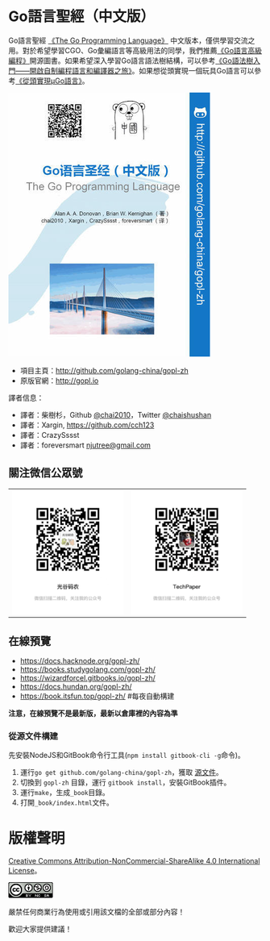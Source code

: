 # Go語言聖經（中文版）

Go語言聖經 [《The Go Programming Language》](http://gopl.io) 中文版本，僅供學習交流之用。對於希望學習CGO、Go彙編語言等高級用法的同學，我們推薦[《Go語言高級編程》](https://github.com/chai2010/advanced-go-programming-book)開源圖書。如果希望深入學習Go語言語法樹結構，可以參考[《Go語法樹入門——開啟自制編程語言和編譯器之旅》](https://github.com/chai2010/go-ast-book)。如果想從頭實現一個玩具Go語言可以參考[《從頭實現µGo語言》](https://github.com/chai2010/ugo-compiler-book)。


![](cover_middle.jpg)

- 項目主頁：http://github.com/golang-china/gopl-zh
- 原版官網：http://gopl.io


譯者信息：

- 譯者：柴樹杉，Github [@chai2010](https://github.com/chai2010)，Twitter [@chaishushan](https://twitter.com/chaishushan)
- 譯者：Xargin, https://github.com/cch123
- 譯者：CrazySssst
- 譯者：foreversmart <njutree@gmail.com>


## 關注微信公眾號

<table>
<tr>
<td>
<img width="222px"  src="https://github.com/chai2010/advanced-go-programming-book/raw/master/css.png">
</td>
<td>
<img width="222px"  src="https://github.com/chai2010/advanced-go-programming-book/raw/master/cch.png">
</td>
</tr>
</table>


## 在線預覽

- https://docs.hacknode.org/gopl-zh/
- https://books.studygolang.com/gopl-zh/
- https://wizardforcel.gitbooks.io/gopl-zh/
- https://docs.hundan.org/gopl-zh/
- https://book.itsfun.top/gopl-zh/ #每夜自動構建


**注意，在線預覽不是最新版，最新以倉庫裡的內容為準**


### 從源文件構建

先安裝NodeJS和GitBook命令行工具(`npm install gitbook-cli -g`命令)。

1. 運行`go get github.com/golang-china/gopl-zh`，獲取 [源文件](https://github.com/golang-china/gopl-zh/archive/master.zip)。
2. 切換到 `gopl-zh` 目錄，運行 `gitbook install`，安裝GitBook插件。
3. 運行`make`，生成`_book`目錄。
4. 打開`_book/index.html`文件。

# 版權聲明

[Creative Commons Attribution-NonCommercial-ShareAlike 4.0 International License](http://creativecommons.org/licenses/by-nc-sa/4.0/)。

![Creative Commons License](./images/by-nc-sa-4.0-88x31.png)


嚴禁任何商業行為使用或引用該文檔的全部或部分內容！

歡迎大家提供建議！
